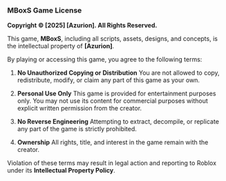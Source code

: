 ### **MBoxS Game License**

**Copyright © \[2025] \[Azurion]. All Rights Reserved.**

This game, **MBoxS**, including all scripts, assets, designs, and concepts, is the intellectual property of **\[Azurion]**.

By playing or accessing this game, you agree to the following terms:

1. **No Unauthorized Copying or Distribution**
   You are not allowed to copy, redistribute, modify, or claim any part of this game as your own.

2. **Personal Use Only**
   This game is provided for entertainment purposes only. You may not use its content for commercial purposes without explicit written permission from the creator.

3. **No Reverse Engineering**
   Attempting to extract, decompile, or replicate any part of the game is strictly prohibited.

4. **Ownership**
   All rights, title, and interest in the game remain with the creator.

Violation of these terms may result in legal action and reporting to Roblox under its **Intellectual Property Policy**.
